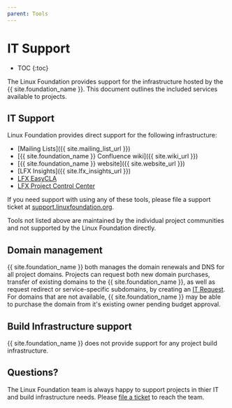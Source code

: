 ```yaml
---
parent: Tools
---
```


# IT Support

* TOC
{:toc}

The Linux Foundation provides support for the infrastructure hosted by the {{ site.foundation_name }}. This document outlines the included services available to projects.

## IT Support

Linux Foundation provides direct support for the following infrastructure:

- [Mailing Lists]({{ site.mailing_list_url }})
- [{{ site.foundation_name }} Confluence wiki]({{ site.wiki_url }})
- [{{ site.foundation_name }} website]({{ site.website_url }})
- [LFX Insights]({{ site.lfx_insights_url }})
- [LFX EasyCLA]
- [LFX Project Control Center]

If you need support with using any of these tools, please file a support ticket at [support.linuxfoundation.org].

Tools not listed above are maintained by the individual project communities and not supported by the Linux Foundation directly.

## Domain management

{{ site.foundation_name }} both manages the domain renewals and DNS for all project domains. Projects can request both new domain purchases, transfer of existing domains to the {{ site.foundation_name }}, as well as request redirect or service-specific subdomains, by creating an [IT Request][Domain IT Request]. For domains that are not available, {{ site.foundation_name }} may be able to purchase the domain from it's existing owner pending budget approval.

## Build Infrastructure support

{{ site.foundation_name }} does not provide support for any project build infrastructure.

## Questions?

The Linux Foundation team is always happy to support projects in thier IT and build infrastructure needs. Please [file a ticket][Generic IT Request] to reach the team.

[LFX EasyCLA]: https://easycla.lfx.linuxfoundation.org/
[LFX Project Control Center]: https://lfx.linuxfoundation.org/tools/project-control-center
[support.linuxfoundation.org]: https://support.linuxfoundation.org
[Domain IT Request]: https://jira.linuxfoundation.org/plugins/servlet/desk/portal/2?requestGroup=19
[Generic IT Request]: https://jira.linuxfoundation.org/plugins/servlet/desk/portal/2/create/37
